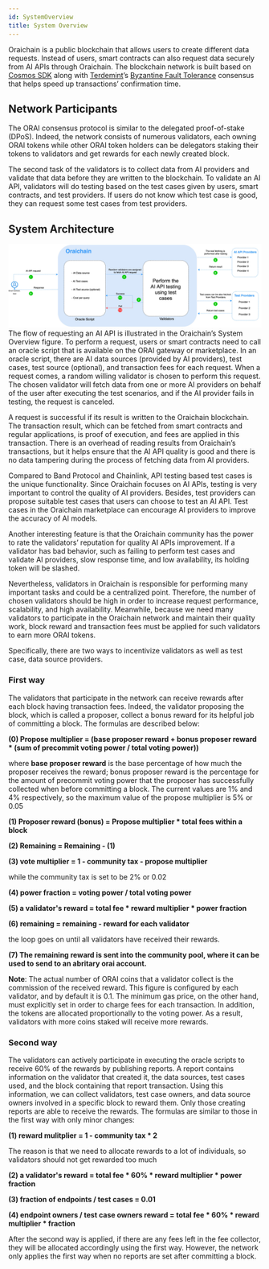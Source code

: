 ```yaml
---
id: SystemOverview
title: System Overview
---
```


Oraichain is a public blockchain that allows users to create different data requests. Instead of users, smart contracts can also request data securely from AI APIs through Oraichain. The blockchain network is built based on [Cosmos SDK](https://cosmos.network/) along with [Terdemint](https://tendermint.com/)’s [Byzantine Fault Tolerance](https://en.wikipedia.org/wiki/Byzantine_fault) consensus that helps speed up transactions’ confirmation time.

## Network Participants
The ORAI consensus protocol is similar to the delegated proof-of-stake (DPoS). Indeed, the network consists of numerous validators, each owning ORAI tokens while other ORAI token holders can be delegators staking their tokens to validators and get rewards for each newly created block.

The second task of the validators is to collect data from AI providers and validate that data before they are written to the blockchain. To validate an AI API, validators will do testing based on the test cases given by users, smart contracts, and test providers. If users do not know which test case is good, they can request some test cases from test providers.

## System Architecture
![Oraichain’s System Overview](../../static/img/Oraichain_request_data_flow.jpg)
The flow of requesting an AI API is illustrated in the Oraichain’s System Overview figure. To perform a request, users or smart contracts need to call an oracle script that is available on the ORAI gateway or marketplace. In an oracle script, there are AI data sources (provided by AI providers), test cases, test source (optional), and transaction fees for each request. When a request comes, a random willing validator is chosen to perform this request. The chosen validator will fetch data from one or more AI providers on behalf of the user after executing the test scenarios, and if the AI provider fails in testing, the request is canceled.

A request is successful if its result is written to the Oraichain blockchain. The transaction result, which can be fetched from smart contracts and regular applications, is proof of execution, and fees are applied in this transaction. There is an overhead of reading results from Oraichain’s transactions, but it helps ensure that the AI API quality is good and there is no data tampering during the process of fetching data from AI providers.

Compared to Band Protocol and Chainlink, API testing based test cases is the unique functionality. Since Oraichain focuses on AI APIs, testing is very important to control the quality of AI providers. Besides, test providers can propose suitable test cases that users can choose to test an AI API. Test cases in the Oraichain marketplace can encourage AI providers to improve the accuracy of AI models.

Another interesting feature is that the Oraichain community has the power to rate the validators’ reputation for quality AI APIs improvement. If a validator has bad behavior, such as failing to perform test cases and validate AI providers, slow response time, and low availability, its holding token will be slashed.

Nevertheless, validators in Oraichain is responsible for performing many important tasks and could be a centralized point. Therefore, the number of chosen validators should be high in order to increase request performance, scalability, and high availability. Meanwhile, because we need many validators to participate in the Oraichain network and maintain their quality work, block reward and transaction fees must be applied for such validators to earn more ORAI tokens.


Specifically, there are two ways to incentivize validators as well as test case, data source providers.

### First way

The validators that participate in the network can receive rewards after each block having transaction fees. Indeed, the validator proposing the block, which is called a proposer, collect a bonus reward for its helpful job of committing a block. The formulas are described below:

**(0) Propose multiplier = (base proposer reward + bonus proposer reward * (sum of precommit voting power / total voting power))**

where **base proposer reward** is the base percentage of how much the proposer receives the reward; bonus proposer reward is the percentage for the amount of precommit voting power that the proposer has successfully collected when before committing a block. The current values are 1% and 4% respectively, so the maximum value of the propose multiplier is 5% or 0.05

**(1) Proposer reward (bonus) = Propose multiplier * total fees within a block**

**(2) Remaining = Remaining - (1)**

**(3) vote multiplier = 1 - community tax - propose multiplier**

while the community tax is set to be 2% or 0.02

**(4) power fraction = voting power / total voting power**

**(5) a validator's reward = total fee * reward multiplier * power fraction**

**(6) remaining = remaining - reward for each validator**

the loop goes on until all validators have received their rewards.

**(7) The remaining reward is sent into the community pool, where it can be used to send to an abritary orai account.**

**Note**: The actual number of ORAI coins that a validator collect is the commission of the received reward. This figure is configured by each validator, and by default it is 0.1. The minimum gas price, on the other hand, must explicitly set in order to charge fees for each transaction. In addition, the tokens are allocated proportionally to the voting power. As a result, validators with more coins staked will receive more rewards.

### Second way

The validators can actively participate in executing the oracle scripts to receive 60% of the rewards by publishing reports. A report contains information on the validator that created it, the data sources, test cases used, and the block containing that report transaction. Using this information, we can collect validators, test case owners, and data source owners involved in a specific block to reward them. Only those creating reports are able to receive the rewards. The formulas are similar to those in the first way with only minor changes:

**(1) reward mulitplier = 1 - community tax * 2**

The reason is that we need to allocate rewards to a lot of individuals, so validators should not get rewarded too much

**(2) a validator's reward = total fee * 60% * reward multiplier * power fraction**

**(3) fraction of endpoints / test cases = 0.01**

**(4) endpoint owners / test case owners reward = total fee * 60% * reward multiplier * fraction**

After the second way is applied, if there are any fees left in the fee collector, they will be allocated accordingly using the first way. However, the network only applies the first way when no reports are set after committing a block.
